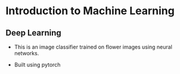 # Introduction to Machine Learning
## Deep Learning

- This is an image classifier trained on flower images using neural networks.

- Built using pytorch

